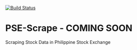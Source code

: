 [![Build Status](https://travis-ci.com/psdon/PSE-Scrape.png?branch=master)](https://travis-ci.com/psdon/PSE-Scrape)
# PSE-Scrape - COMING SOON
Scraping Stock Data in Philippine Stock Exchange
